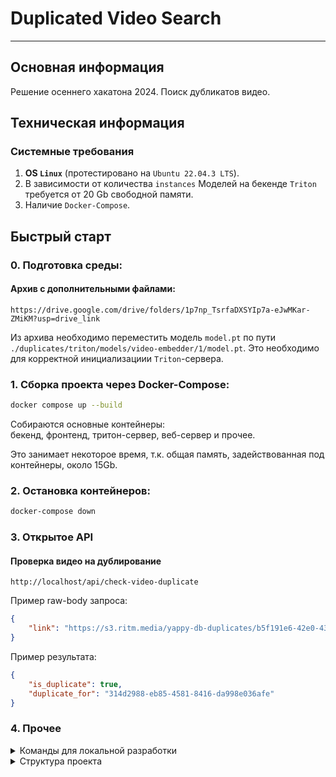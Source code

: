 # Duplicated Video Search

---

## Основная информация

Решение осеннего хакатона 2024. Поиск дубликатов видео.

## Техническая информация 

### Системные требования

1. **OS `Linux`** (протестировано на `Ubuntu 22.04.3 LTS`).
2. В зависимости от количества `instances` Моделей на бекенде `Triton` требуется от 20 Gb свободной памяти.
3. Наличие `Docker-Compose`.

## Быстрый старт

### 0. Подготовка среды:
#### Архив с дополнительными файлами: 
```
https://drive.google.com/drive/folders/1p7np_TsrfaDXSYIp7a-eJwMKar-ZMiKM?usp=drive_link
```

Из архива необходимо переместить модель `model.pt` по пути `./duplicates/triton/models/video-embedder/1/model.pt`. 
Это необходимо для корректной инициализациии `Triton`-сервера.

### 1. Сборка проекта через Docker-Compose:
```bash
docker compose up --build
```

Собираются основные контейнеры: \
бекенд, фронтенд, тритон-сервер, веб-сервер и прочее.  

Это занимает некоторое время, т.к. общая память, 
задействованная под контейнеры, около 15Gb.

### 2. Остановка контейнеров:

```bash
docker-compose down
```

### 3. Открытое API 

#### Проверка видео на дублирование

```
http://localhost/api/check-video-duplicate
```

   Пример raw-body запроса:
```json
{
    "link": "https://s3.ritm.media/yappy-db-duplicates/b5f191e6-42e0-43f5-8773-560643de17fb.mp4"
}
```
   Пример результата:
```json
{
    "is_duplicate": true,
    "duplicate_for": "314d2988-eb85-4581-8416-da998e036afe"
}
```

### 4. Прочее

<details>
  <summary>Команды для локальной разработки</summary>

1. Локальная сборка проекта
   ```bash
   make setup
   ```
2. Запуск тестирования
    ```bash
    make tests
    ```
3. Запуск линтера кода
    ```bash
    make lint
    ```
   
4. Справочная информация по всем командам
    ```bash
    make help
    ```
</details>

<details>
  <summary>Структура проекта</summary>

```linux
.
├── duplicates       <--- Основной код
│   ├── backend      <--- Бекенд
│   ├── triton       <--- Triton-Бекенд
│   └── frontend     <--- Фронтенд
├── data             <--- Используемые данные
├── docker           <--- Докер-файлы
├── docs             <--- Документация
├── notebooks        <--- Тестирование гипотез, ноутбуки
└── tests            <--- Тесты
```
</details>